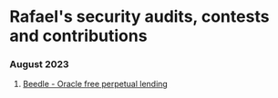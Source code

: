 # Rafael's security audits, contests and contributions

### August 2023

1. [Beedle - Oracle free perpetual lending](contests/2023-07-beedle.md)
